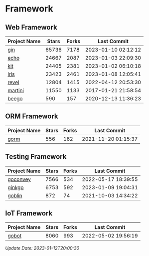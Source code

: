 # Framework

## Web Framework
| Project Name | Stars | Forks | Last Commit |
| ------------ | ----- | ----- | ----------- |
| [gin](https://github.com/gin-gonic/gin) | 65736 | 7178 | 2023-01-10 02:12:12 |
| [echo](https://github.com/labstack/echo) | 24667 | 2087 | 2023-01-03 22:09:30 |
| [kit](https://github.com/go-kit/kit) | 24405 | 2381 | 2023-01-02 06:10:18 |
| [iris](https://github.com/kataras/iris) | 23423 | 2461 | 2023-01-08 12:05:41 |
| [revel](https://github.com/revel/revel) | 12804 | 1415 | 2022-04-12 20:53:30 |
| [martini](https://github.com/go-martini/martini) | 11550 | 1133 | 2017-01-21 21:58:54 |
| [beego](https://github.com/astaxie/beego) | 590 | 157 | 2020-12-13 11:36:23 |

## ORM Framework
| Project Name | Stars | Forks | Last Commit |
| ------------ | ----- | ----- | ----------- |
| [gorm](https://github.com/jinzhu/gorm) | 556 | 162 | 2021-11-20 01:15:37 |

## Testing Framework
| Project Name | Stars | Forks | Last Commit |
| ------------ | ----- | ----- | ----------- |
| [goconvey](https://github.com/smartystreets/goconvey) | 7566 | 534 | 2022-05-17 18:39:55 |
| [ginkgo](https://github.com/onsi/ginkgo) | 6753 | 592 | 2023-01-09 19:04:31 |
| [goblin](https://github.com/franela/goblin) | 872 | 74 | 2021-10-03 14:34:22 |

## IoT Framework
| Project Name | Stars | Forks | Last Commit |
| ------------ | ----- | ----- | ----------- |
| [gobot](https://github.com/hybridgroup/gobot) | 8060 | 993 | 2022-05-02 19:56:19 |

*Update Date: 2023-01-12T20:00:30*